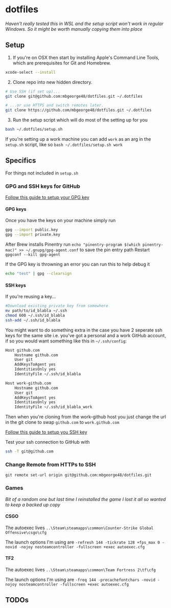 # dotfiles

_Haven't really tested this in WSL and the setup script won't work in regular Windows. So it might be worth manually copying them into place_

## Setup

1. If you're on OSX then start by installing Apple's Command Line Tools, which are prerequisites for Git and Homebrew.

```sh
xcode-select --install
```

2. Clone repo into new hidden directory.

```sh
# Use SSH (if set up)...
git clone git@github.com:mbgeorge48/dotfiles.git ~/.dotfiles

# ...or use HTTPS and switch remotes later.
git clone https://github.com/mbgeorge48/dotfiles.git ~/.dotfiles
```

3. Run the setup script which will do most of the setting up for you

```sh
bash ~/.dotfiles/setup.sh
```

If you're setting up a work machine you can add `work` as an arg in the `setup.sh` script, like so `bash ~/.dotfiles/setup.sh work`

## Specifics

For things not included in `setup.sh`

### GPG and SSH keys for GitHub

[Follow this guide to setup your GPG key](https://docs.github.com/en/authentication/managing-commit-signature-verification/adding-a-gpg-key-to-your-github-account)

#### GPG keys

Once you have the keys on your machine simply run

```bash
gpg --import public.key
gpg --import private.key
```

After Brew installs Pinentry run `echo "pinentry-program $(which pinentry-mac)" >> ~/.gnupg/gpg-agent.conf` to save the pin entry path
Restart `gpgconf --kill gpg-agent`

If the GPG key is throwning an error you can run this to help debug it

```sh
echo "test" | gpg --clearsign
```

#### SSH keys

If you're reusing a key...

```sh
#Download existing private key from somewhere
mv path/to/id_blabla ~/.ssh
chmod 600 ~/.ssh/id_blabla
ssh-add ~/.ssh/id_blabla
```

You might want to do something extra in the case you have 2 seperate ssh keys for the same site i.e. you've got a personal and a work GitHub account, if so you would want something like this in `~/.ssh/config`:

```sh
Host github.com
    Hostname github.com
    User git
    AddKeysToAgent yes
    IdentitiesOnly yes
    IdentityFile ~/.ssh/id_blabla

Host work-github.com
    Hostname github.com
    User git
    AddKeysToAgent yes
    IdentitiesOnly yes
    IdentityFile ~/.ssh/id_blabla_work
```

Then when you're cloning from the work-github host you just change the url in the git clone to swap `github.com` to `work.github.com`

[Follow this guide to setup you SSH key](https://docs.github.com/en/authentication/connecting-to-github-with-ssh/adding-a-new-ssh-key-to-your-github-account)

Test your ssh connection to GitHub with

```sh
ssh -T git@github.com
```

### Change Remote from HTTPs to SSH

`git remote set-url origin git@github.com:mbgeorge48/dotfiles.git`

### Games

_Bit of a random one but last time I reinstalled the game I lost it all so wanted to keep a backed up copy_

#### CSGO

The autoexec lives `..\Steam\steamapps\common\Counter-Strike Global Offensive\csgo\cfg`

The launch options I'm using are `-refresh 144 -tickrate 128 +fps_max 0 -novid -nojoy nosteamcontroller -fullscreen +exec autoexec.cfg`

#### TF2

The autoexec lives `..\Steam\steamapps\common\Team Fortress 2\tf\cfg`

The launch options I'm using are `-freq 144 -precachefontchars -novid -nojoy nosteamcontroller -fullscreen +exec autoexec.cfg`

## TODOs
